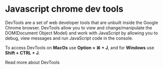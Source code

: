 # Javascript chrome dev tools

DevTools are a set of web developer tools that are unbuilt inside the Google Chrome browser. DevTools allow you to view and change/manipulate the DOM(Document Object Model) and work with JavaScript by allowing you to debug, view messages and run JavaScript code in the console.

To access DevTools on **MacOs** use **Option + ⌘ + J**, and for **Windows** use **Shift + CTRL + J**.

<BadgeLink colorScheme='yellow' badgeText='Read' href='https://medium.com/swlh/the-basics-of-chrome-devtools-4d69a102a699#:~:text=DevTools%20is%20a%20set%20of,JavaScript%20code%20in%20the%20console.'>Read more about DevTools</BadgeLink>
